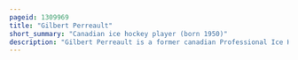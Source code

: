 ```yaml
---
pageid: 1309969
title: "Gilbert Perreault"
short_summary: "Canadian ice hockey player (born 1950)"
description: "Gilbert Perreault is a former canadian Professional Ice Hockey Center who played for 17 Seasons with the Buffalo Sabres of the national Hockey League. He was the first Draft Pick of the Sabres in their inaugural Nhl Season. He is well known as the Centre Man for the prolific Trio of Sabres Forwards known as the french Connection. The Trio helped the Sabres reach the stanley Cup Finals in 1975."
---
```

